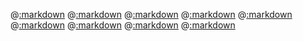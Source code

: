 @[:markdown](classes/array/template.md)
@[:markdown](classes/hash/template.md)
@[:markdown](classes/struct/template.md)
@[:markdown](classes/string/template.md)
@[:markdown](classes/symbol/template.md)
@[:markdown](classes/file/template.md)
@[:markdown](classes/set/template.md)
@[:markdown](classes/open_struct/template.md)
@[:markdown](classes/object/template.md)
